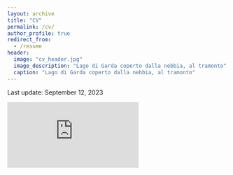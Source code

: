 ```yaml
---
layout: archive
title: "CV"
permalink: /cv/
author_profile: true
redirect_from:
  - /resume
header:
  image: "cv_header.jpg"
  image_description: "Lago di Garda coperto dalla nebbia, al tramonto"
  caption: "Lago di Garda coperto dalla nebbia, al tramonto"
---
```


Last update: September 12, 2023

<embed src="https://filippo-santoliquido.github.io/assets/images/CV_santoliquido.pdf" type="application/pdf" />
